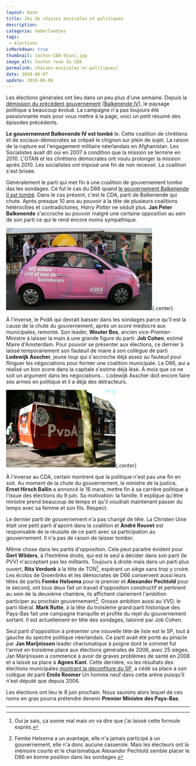 ```yaml
---
layout: base
title: Jeu de chaises musicales et politiques
description: 
categorie: nederlandjes
tags: 
 - élections
isMarkdown: true
thumbnail: cochon-CDA-9juni.jpg
image_alt: Cochon rose du CDA
permalink: chaises-musicales-et-politiques/
date: 2010-06-07
update: 2010-06-08
---
```


Les élections générales ont lieu dans un peu plus d'une semaine. Depuis la [démission du précédent gouvernement](/balkenende-iv-est-tombe) ([Balkenende IV](/nieuw-kabinet-balkenende-iv)), le paysage politique a beaucoup évolué. La campagne n'a pas toujours été passionnante mais pour vous mettre à la page, voici un petit résumé des épisodes précédents.

**Le gouvernement Balkenende IV est tombé** le. Cette coalition de chrétiens et de sociaux-démocrates se crêpait le chignon sur plein de sujet. La raison de la rupture est l'engagement militaire néerlandais en Afghanistan. Les Socialistes avait dit oui en 2007 à condition que la mission se termine en 2010. L'OTAN et les chrétiens démocrates ont voulu prolonger la mission après 2010. Les socialistes ont imposé une fin de non recevoir. La coalition s'est brisée.

Généralement le parti qui met fin à une coalition de gouvernement tombe das les sondages. Ce fut le cas du D66 quand [le gouvernement Balkenende II est tombé](/balkenende-ii-est-tombe). Dans le cas présent, c'est le CDA, parti de Balkenende qui chute. Après presque 10 ans au pouvoir à la tête de plusieurs coalitions hétéroclites et contradictoires, *Harry Potter* ne séduit plus. **Jan Peter Balkenende** s'accroche au pouvoir malgré une certaine opposition au sein de son parti ce qui le rend encore moins sympathique.

![Cochon rose du CDA](cochon-CDA-9juni.jpg){.center}

À l'inverse, le PvdA qui devrait baisser dans les sondages parce qu'il est la cause de la chute du gouvernement, après un score médiocre aux municipales, remonte. Son leader, **Wouter Bos**, ancien vice-Premier-Ministre à laisser la main à une grande figure du parti: **Job Cohen**, estimé Maire d'Amsterdam. Pour pouvoir se présenter aux élections, ce dernier à laissé temporairement son fauteuil de maire à son collègue de parti **Lodewijk Asscher**, jeune loup qui s'accroche déjà assez au fauteuil pour flinguer les négociations pour former une coalition municipale. Le D66, aui a réalisé un bon score dans la capitale s'estime déjà lésé. À mois que ce ne soit un argument dans les négociations... Lodewijk Asscher doit encore faire ses armes en politique et il a déjà des détracteurs.

![caravane du PvdA](caravane-pvda.jpg){.center}

À l'inverse au CDA, certain montrent que la politique n'est pas une fin en soit. Au moment de la chute du gouvernement, le ministre de la justice, **Ernst Hirsch Ballin** a annoncé le 16 mars, mettre fin à sa carrière politique à l'issue des élections du 9 juin. Sa motivation: la famille. Il explique qu'être ministre prend beaucoup de temps et qu'il voudrait maintenant passer du temps avec sa femme et son fils. Respect.

Le dernier parti de gouvernement n'a pas changé de tête. La Christen Unie était une petit parti d'apoint dans la coalition et **André Rouvet** est responsable de la réussite de ce parti avec sa participation au gouvernement. Il n'a pas de raison de laisser tomber.

Même chose dans les partis d'opposition. Cela peut paraitre évident pour **Gert Wilders**, à l?extrême droite, qui est le seul à décider dans son parti (le PVV) n'acceptant pas les militants. Toujours à droite mais dans un parti plus ouvert, **Rita Verdonk** à la tête de TON[^1], espérant un siège sans trop y croire. Les écolos de Groenlinks et les démocrates de D66 conservent aussi leurs têtes de partis **Femke Helsema** pour le premier et **Alexander Pechtold** pour le second, ont tous deux fait un travail d'opposition constructif et pertinent au sein de la deuxième chambre, ils affichent clairement l'ambition participer au prochain gouvernement[^2]. Grosse ambition aussi au VVD, le parti libéral. **Mark Rutte**, à la tête du troisième grand parti historique des Pays-Bas fait une campagne tranquille et profite du rejet du gouvernement sortant. Il est actuellement en tête des sondages, talonné par Job Cohen.

Seul parti d'opposition à présenter une nouvelle tête de liste est le SP, tout à gauche du spectre politique néerlandais. Ce parti avait été porté au pinacle par **Jan Marijnissen** leader charismatique à poigne dont le sommet fut l'arrivé en troisième place aux élections générales de 2006, avec 25 sièges. Jan Marijnissen a commencé à avoir de graves problèmes de santé en 2008 et a laissé sa place à **Agnes Kant**. Cette dernière, vu les résultats des élections municipales [montrant la déconfiture du SP](/les-pays-bas-basculent-a-droite), a cédé sa place à son colègue de parti **Emile Roemer** Un homme neuf dans cette arène puisqu'il n'est député que depuis 2006.

Les élections ont lieu le 9 juin prochain. Nous saurons alors lequel de ces noms en gras pourra prétendre devenir **Premier Ministre des Pays-Bas**.

---
[^1]: Oui je sais, ça sonne mal mais on va dire que j'ai laissé cette formule exprès.
[^2]: Femke Helsema a un avantage, elle n'a jamais participé à un gouvernement, elle n'a donc aucune casserole. Mais les électeurs ont la mémoire courte et le charismatique Alexander Pechtold semble placer le D66 en bonne position dans les sondages.